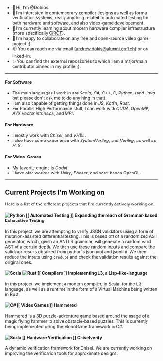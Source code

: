 - 👋 Hi, I’m @Dobios
- 👀 I’m interested in contemporary compiler designs as well as formal verification systems, really anything related to automated testing for both hardware and software, and also video-game developement.  
- 🌱 I’m currently learning about modern hardware compiler infrastructure (more specifically [CIRCT](https://github.com/llvm/circt)).
- 💞️ I’m happy to collaborate on any free and open-source video game project :).
- 📫 You can reach me via email (andrew.dobis@alumni.epfl.ch) or on linked-in.  
- ✨ You can find the external repositories to which I am a major/main contributor pinned in my profile ;).  
**********************************
#### For Software  
- The main languages I work in are *Scala*, *C#*, *C++*, *C*, *Python*, (and *Java* but please don't ask me to do anything in that). 
- I am also capable of getting things done in *JS*, *Kotlin*, *Rust*.  
- For Parallel High Performance stuff, I can work with *CUDA*, *OpenMP*, *AVX vector intrinsics*, and *MPI*. 
  
#### For Hardware  
- I mostly work with *Chisel*, and *VHDL*.  
- I also have some experience with *SystemVerilog*, and *Verilog*, as well as *HLS*.  
    
#### For Video-Games  
- My favorite engine is *Godot*.  
- I have also worked with *Unity*, *Phaser*, and bare-bones OpenGL.  

**************************************  
## Current Projects I'm Working on  
Here is a list of the different projects that I'm currently actively working on.  

#### ![Python](https://img.shields.io/badge/python-3670A0?style=for-the-badge&logo=python&logoColor=ffdd54) [[ Automated Testing ]] Expanding the reach of Grammar-based Exhaustive Testing  
In this project, we are attempting to verify JSON validators using a form of mutation-assisted differential testing. This is based off of a randomized AST generator, which, given an ANTLR grammar, will generate a random valid AST of a certain depth. We then use these random inputs and compare the validator results obtained from python's json tool and jsonlint. We then reduce the inputs using `creduce` and check the validation results against the original ones.  
  
#### ![Scala](https://img.shields.io/badge/scala-%2300599C.svg?style=for-the-badge&logo=scala&logoColor=red) ![Rust](https://img.shields.io/badge/rust-%2300599C.svg?style=for-the-badge&logo=rust&logoColor=red) [[ Compilers ]] Implementing L3, a Lisp-like-language  
In this project, we implement a modern compiler, in Scala, for the L3 language, as well as a runtime in the form of a Virtual Machine being written in Rust.  
  
#### ![C#](https://img.shields.io/badge/c%23-%2300599C.svg?style=for-the-badge&logo=c-sharp&logoColor=white) [[ Video Games ]] Hammered  
Hammered is a 3D puzzle-adventure game based around the usage of a magic flying hammer to solve obstacle-based puzzles. This is currently being implemented using the MonoGame framework in C#.  
  
#### ![Scala](https://img.shields.io/badge/scala-%2300599C.svg?style=for-the-badge&logo=scala&logoColor=red) [[ Hardware Verification ]] Chiselverify  
A dynamic verification framework for Chisel. We are currently working on improving the verification tools for approximate designs.  



<!---
Dobios/Dobios is a ✨ special ✨ repository because its `README.md` (this file) appears on your GitHub profile.
You can click the Preview link to take a look at your changes.
--->
